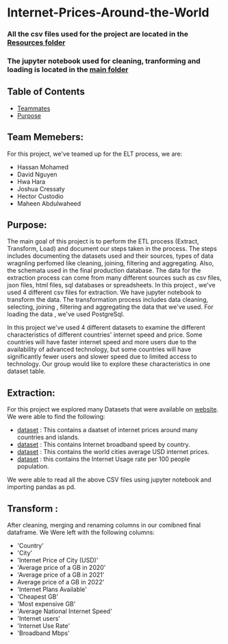 # Internet-Prices-Around-the-World

 ### All the csv files used for the project are located in the [Resources folder](/Internet-Prices-Around-the-World/Resources)
 ### The jupyter notebook used for cleaning, tranforming and loading is located in the [main folder](/Internet-Prices-Around-the-World/Internet%20Prices%20Around%20200%2B%20countries.ipynb)

## Table of Contents

* [Teammates](#team-memebers)
* [Purpose](#purpose)



## Team Memebers: 
For this project, we've teamed up for the ELT process, we are:

* Hassan Mohamed
* David Nguyen
* Hwa Hara
* Joshua Cressaty
* Hector Custodio
* Maheen Abdulwaheed


## Purpose: 
 The main goal of this project is to perform the ETL process (Extract, Transform, Load) and document our steps taken in the process. The steps includes documenting the datasets used and their sources, types of data wragnling perfomed like cleaning, joining, filtering and aggregating. Also, the schemata used in the final production database.  The data for the extraction process can come from many different sources such as csv files, json files, html files, sql databases or spreadsheets. In this project , we've used 4 different csv files for extraction. We have jupyter notebook to transform the data. The transformation process includes data cleaning, selecting, joining , filtering and aggregating the data that we've used. For loading the data , we've used PostgreSql. 

 In this project we've used 4 different datasets to examine the different characteristics of different countries' internet speed and price. Some countries will have faster internet speed and more users due to the availability of advanced technology, but some countries will have significantly fewer users and slower speed due to limited access to technology. Our group would like to explore these characteristics in one dataset table.

 ## Extraction:

 For this project we explored many Datasets that were available on [website](https://www.kaggle.com). We were able to find the following:

 * [dataset](https://www.kaggle.com/datasets/ramjasmaurya/1-gb-internet-price) : This contains a daatset of internet prices around many countries and islands. 
 * [dataset](https://www.kaggle.com/datasets/prasertk/internet-broadband-and-mobile-speeds-by-country) : This contains Internet broadband speed by country.
 * [dataset](https://www.kaggle.com/datasets/cityapiio/world-cities-average-internet-prices-2020) : This contains the world cities average USD internet prices.
 * [dataset](https://www.kaggle.com/datasets/sansuthi/gapminder-internet) : this contains the Internet Usage rate per 100 people population.

 We were able to read all the above CSV files using jupyter notebook and importing pandas as pd. 


 ## Transform :



 After cleaning, merging and renaming columns in our comibned final dataframe. We Were left with the following columns:

 * 'Country'
 * 'City'
 * 'Internet Price of City (USD)'
 * 'Average price of a GB in 2020'
 * 'Average price of a GB in 2021'
 * Average price of a GB in 2022'
 * 'Internet Plans Available'
 * 'Cheapest GB'
 * 'Most expensive GB'
 * 'Average National Internet Speed'
 * 'Internet users'
 * 'Internet Use Rate'
 * 'Broadband Mbps'





  




 





